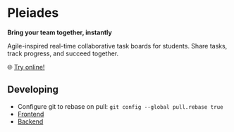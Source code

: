 # Pleiades

**Bring your team together, instantly**

Agile-inspired real-time collaborative task boards for students. Share tasks, track progress, and succeed together.

🌐 [Try online!](https://ethandawes.github.io/Pleiades/)

## Developing
- Configure git to rebase on pull: `git config --global pull.rebase true`
- [Frontend](frontend/README.md)
- [Backend](backend/README.md)
